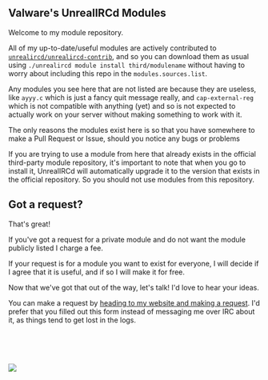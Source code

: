 ## Valware's UnrealIRCd Modules ##

Welcome to my module repository.

All of my up-to-date/useful modules are actively contributed to [`unrealircd/unrealircd-contrib`](https://github.com/unrealircd/unrealircd-contrib), and so you can download them as usual using `./unrealircd module install third/modulename` without having to worry about including this repo in the `modules.sources.list`.

Any modules you see here that are not listed are because they are useless, like `ayyy.c` which is just a fancy quit message really, and `cap-external-reg` which is not compatible with anything (yet) and so is not expected to actually work on your server without making something to work with it.

The only reasons the modules exist here is so that you have somewhere to make a Pull Request or Issue, should you notice any bugs or problems

If you are trying to use a module from here that already exists in the official third-party module repository, it's important to note that when you go to install it, UnrealIRCd will automatically upgrade it to the version that exists in the official repository. So you should not use modules from this repository.

## Got a request? ##

That's great!

If you've got a request for a private module and do not want the module publicly listed I charge a fee.

If your request is for a module you want to exist for everyone, I will decide if I agree that it is useful, and if so I will make it for free.

Now that we've got that out of the way, let's talk! I'd love to hear your ideas.

You can make a request by [heading to my website and making a request](https://valware.uk/code-request/). I'd prefer that you filled out this form instead of messaging me over IRC about it, as things tend to get lost in the logs.

<br><br><br>

![](https://media.istockphoto.com/vectors/colorful-typography-banner-vector-id1254529037?k=20&m=1254529037&s=170667a&w=0&h=puy4_Uy1iC50cfaTObzEB-Y9_Jy9AaNg8RQdyFV7O6o=)

